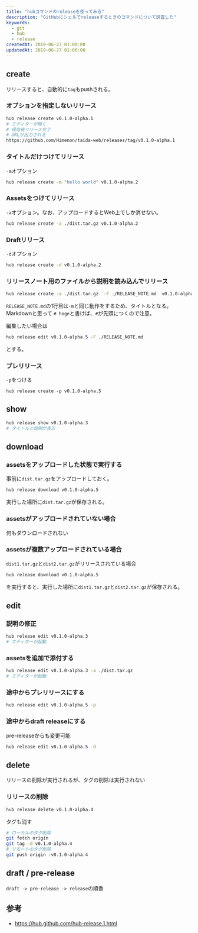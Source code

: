 ```yaml
---
title: "hubコマンドのreleaseを使ってみる"
description: "GitHubにシェルでreleaseするときのコマンドについて調査した"
keywords:
  - git
  - hub
  - release
createdAt: 2019-06-27 01:00:00
updatedAt: 2019-06-27 01:00:00
---
```


## create

リリースすると、自動的に`tag`もpushされる。

### オプションを指定しないリリース

```bash
hub release create v0.1.0-alpha.1
# エディターが開く
# 保存後リリース完了
# URLが出力される
https://github.com/Himenon/taida-web/releases/tag/v0.1.0-alpha.1
```

### タイトルだけつけてリリース

`-m`オプション

```bash
hub release create -m "hello world" v0.1.0-alpha.2
```

### Assetsをつけてリリース

`-a`オプション。なお、アップロードするとWeb上でしか消せない。

```bash
hub release create -a ./dist.tar.gz v0.1.0-alpha.2
```

### Draftリリース

`-d`オプション

```bash
hub release create -d v0.1.0-alpha.2
```

### リリースノート用のファイルから説明を読み込んでリリース

```bash
hub release create -a ./dist.tar.gz  -F ./RELEASE_NOTE.md  v0.1.0-alpha.5
```

`RELEASE_NOTE.md`の1行目は`-m`と同じ動作をするため、タイトルとなる。
Markdownと思って `# hoge`と書けば、`#`が先頭につくので注意。

編集したい場合は

```bash
hub release edit v0.1.0-alpha.5 -F ./RELEASE_NOTE.md
```

とする。


### プレリリース

`-p`をつける

```
hub release create -p v0.1.0-alpha.5
```

## show

```bash
hub release show v0.1.0-alpha.3
# タイトルと説明が表示
```

## download

### assetsをアップロードした状態で実行する

事前に`dist.tar.gz`をアップロードしておく。

```bash
hub release download v0.1.0-alpha.5
```

実行した場所に`dist.tar.gz`が保存される。

### assetsがアップロードされていない場合

何もダウンロードされない

### assetsが複数アップロードされている場合

`dist1.tar.gz`と`dist2.tar.gz`がリリースされている場合

```bash
hub release download v0.1.0-alpha.5
```

を実行すると、実行した場所に`dist1.tar.gz`と`dist2.tar.gz`が保存される。

## edit

### 説明の修正

```bash
hub release edit v0.1.0-alpha.3
# エディターが起動
```

### assetsを追加で添付する

```bash
hub release edit v0.1.0-alpha.3 -a ./dist.tar.gz
# エディターが起動
```

### 途中からプレリリースにする

```bash
hub release edit v0.1.0-alpha.5 -p
```

### 途中からdraft releaseにする

pre-releaseからも変更可能

```bash
hub release edit v0.1.0-alpha.5 -d
```

## delete

リリースの削除が実行されるが、タグの削除は実行されない

### リリースの削除

```bash
hub release delete v0.1.0-alpha.4
```

タグも消す

```bash
# ローカルのタグ削除
git fetch origin
git tag -d v0.1.0-alpha.4
# リモートのタグ削除
git push origin :v0.1.0-alpha.4
```

## draft / pre-release

`draft -> pre-release -> release`の順番

## 参考

* https://hub.github.com/hub-release.1.html

